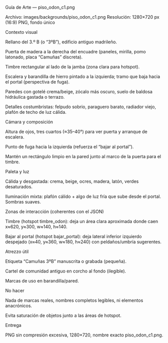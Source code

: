 Guía de Arte — piso_odon_c1.png

Archivo: images/backgrounds/piso_odon_c1.png
Resolución: 1280×720 px (16:9) PNG, fondo único

Contexto visual

Rellano del 3.º B (o “3ºB”), edificio antiguo madrileño.

Puerta de madera a la derecha del encuadre (paneles, mirilla, pomo latonado, placa “Camuñas” discreta).

Timbre rectangular al lado de la jamba (zona clara para hotspot).

Escalera y barandilla de hierro pintado a la izquierda; tramo que baja hacia el portal (perspectiva de fuga).

Paredes con gotelé crema/beige, zócalo más oscuro, suelo de baldosa hidráulica gastada o terrazo.

Detalles costumbristas: felpudo sobrio, paraguero barato, radiador viejo, plafón de techo de luz cálida.

Cámara y composición

Altura de ojos, tres cuartos (≈35–40°) para ver puerta y arranque de escalera.

Punto de fuga hacia la izquierda (refuerza el “bajar al portal”).

Mantén un rectángulo limpio en la pared junto al marco de la puerta para el timbre.

Paleta y luz

Cálida y desgastada: crema, beige, ocres, madera, latón, verdes desaturados.

Iluminación mixta: plafón cálido + algo de luz fría que sube desde el portal. Sombras suaves.

Zonas de interacción (coherentes con el JSON)

Timbre (hotspot timbre_odon): deja un área clara aproximada donde caen x≈620, y≈300, w≈140, h≈140.

Bajar al portal (hotspot bajar_portal): deja lateral inferior izquierdo despejado (x≈40, y≈360, w≈180, h≈240) con peldaños/umbría sugerentes.

Atrezzo útil

Etiqueta “Camuñas 3ºB” manuscrita o grabada (pequeña).

Cartel de comunidad antiguo en corcho al fondo (ilegible).

Marcas de uso en barandilla/pared.

No hacer

Nada de marcas reales, nombres completos legibles, ni elementos anacrónicos.

Evita saturación de objetos junto a las áreas de hotspot.

Entrega

PNG sin compresión excesiva, 1280×720, nombre exacto piso_odon_c1.png.